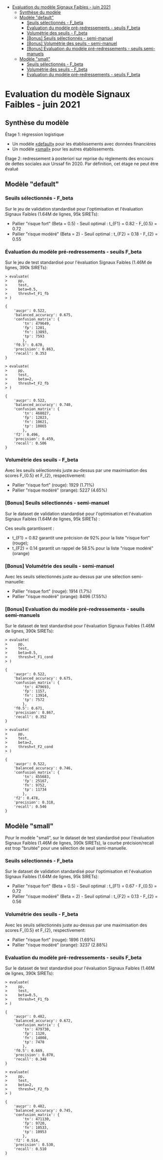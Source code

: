 <!-- START doctoc generated TOC please keep comment here to allow auto update -->
<!-- DON'T EDIT THIS SECTION, INSTEAD RE-RUN doctoc TO UPDATE -->

- [Evaluation du modèle Signaux Faibles - juin 2021](#evaluation-du-mod%C3%A8le-signaux-faibles---juin-2021)
  - [Synthèse du modèle](#synth%C3%A8se-du-mod%C3%A8le)
  - [Modèle "default"](#mod%C3%A8le-default)
    - [Seuils sélectionnés - F_beta](#seuils-s%C3%A9lectionn%C3%A9s---f_beta)
    - [Évaluation du modèle pré-redressements - seuils F_beta](#%C3%A9valuation-du-mod%C3%A8le-pr%C3%A9-redressements---seuils-f_beta)
    - [Volumétrie des seuils - F_beta](#volum%C3%A9trie-des-seuils---f_beta)
    - [[Bonus] Seuils sélectionnés - semi-manuel](#bonus-seuils-s%C3%A9lectionn%C3%A9s---semi-manuel)
    - [[Bonus] Volumétrie des seuils - semi-manuel](#bonus-volum%C3%A9trie-des-seuils---semi-manuel)
    - [[Bonus] Evaluation du modèle pré-redressements - seuils semi-manuels](#bonus-evaluation-du-mod%C3%A8le-pr%C3%A9-redressements---seuils-semi-manuels)
  - [Modèle "small"](#mod%C3%A8le-small)
    - [Seuils sélectionnés - F_beta](#seuils-s%C3%A9lectionn%C3%A9s---f_beta-1)
    - [Volumétrie des seuils - F_beta](#volum%C3%A9trie-des-seuils---f_beta-1)
    - [Evaluation du modèle pré-redressements - seuils F_beta](#evaluation-du-mod%C3%A8le-pr%C3%A9-redressements---seuils-f_beta)

<!-- END doctoc generated TOC please keep comment here to allow auto update -->

# Evaluation du modèle Signaux Faibles - juin 2021

## Synthèse du modèle

Étage 1: régression logistique

- Un modèle [«default»](https://github.com/signaux-faibles/predictsignauxfaibles/tree/develop/models/default) pour les établissements avec données financières
- Un modèle [«small»](https://github.com/signaux-faibles/predictsignauxfaibles/tree/develop/models/small) pour les autres établissements.

Étage 2: redressement à posteriori sur reprise du règlements des encours de dettes sociales aux Urssaf fin 2020. Par définition, cet étage ne peut être évalué

## Modèle "default"

### Seuils sélectionnés - F_beta

Sur le jeu de validation standardisé pour l'optimisation et l'évaluation Signaux Faibles (1.64M de lignes, 95k SIRETs):

- Pallier "risque fort" (Beta = 0.5) - Seuil optimal : t\_{F1} = 0.82 - F\_{0.5} = 0.72
- Pallier "risque modéré" (Beta = 2) - Seuil optimal : t\_{F2} = 0.18 - F\_{2} = 0.55

### Évaluation du modèle pré-redressements - seuils F_beta

Sur le jeu de test standardisé pour l'évaluation Signaux Faibles (1.46M de lignes, 390k SIRETs):

```
> evaluate(
>     pp,
>     test,
>     beta=0.5,
>     thresh=t_F1_fb
> )

{
	'aucpr': 0.522,
    'balanced_accuracy': 0.675,
    'confusion_matrix': {
    	'tn': 479649,
    	'fp': 1201,
    	'fn': 13893,
    	'tp': 7593
    	},
    'f0.5': 0.670,
    'precision': 0.863,
    'recall': 0.353
}
```

```
> evaluate(
>     pp,
>     test,
>     beta=2,
>     thresh=t_F2_fb
> )

{
	'aucpr': 0.522,
    'balanced_accuracy': 0.740,
    'confusion_matrix': {
    	'tn': 468027,
    	'fp': 12823,
    	'fn': 10621,
    	'tp': 10865
    	},
    'f2': 0.496,
    'precision': 0.459,
    'recall': 0.506
}
```

### Volumétrie des seuils - F_beta

Avec les seuils sélectionnés juste au-dessus par une maximisation des scores F\_{0.5} et F\_{2}, respectivement:

- Pallier "risque fort" (rouge): 1929 (1.71%)
- Pallier "risque modéré" (orange): 5227 (4.65%)

### [Bonus] Seuils sélectionnés - semi-manuel

Sur le dataset de validation standardisé pour l'optimisation et l'évaluation Signaux Faibles (1.64M de lignes, 95k SIRETs) :

Ces seuils garantissent :

- t\_{F1} = 0.82 garantit une précision de 92% pour la liste "risque fort" (rouge);
- t\_{F2} = 0.14 garantit un rappel de 58.5% pour la liste "risque modéré" (orange)

### [Bonus] Volumétrie des seuils - semi-manuel

Avec les seuils sélectionnés juste au-dessus par une sélection semi-manuelle:

- Pallier "risque fort" (rouge): 1914 (1.7%)
- Pallier "risque modéré" (orange): 8496 (7.55%)

### [Bonus] Evaluation du modèle pré-redressements - seuils semi-manuels

Sur le dataset de test standardisé pour l'évaluation Signaux Faibles (1.46M de lignes, 390k SIRETs):

```
> evaluate(
>     pp,
>     test,
>     beta=0.5,
>     thresh=t_F1_cond
> )

{
	'aucpr': 0.522,
	'balanced_accuracy': 0.675,
	'confusion_matrix': {
		'tn': 479693,
		'fp': 1157,
		'fn': 13914,
		'tp': 7572
		},
	'f0.5': 0.671,
	'precision': 0.867,
	'recall': 0.352
}
```

```
> evaluate(
>     pp,
>     test,
>     beta=2,
>     thresh=t_F2_cond
> )

{
	'aucpr': 0.522,
	'balanced_accuracy': 0.746,
	'confusion_matrix': {
		'tn': 455683,
		'fp': 25167,
		'fn': 9752,
		'tp': 11734
		},
	'f2': 0.478,
	'precision': 0.318,
	'recall': 0.546
}
```

## Modèle "small"

Pour le modèle "small“, sur le dataset de test standardisé pour l'évaluation Signaux Faibles (1.46M de lignes, 390k SIRETs), la courbe précision/recall est trop "bruitée" pour une sélection de seuil semi-manuelle.

### Seuils sélectionnés - F_beta

Sur le dataset de validation standardisé pour l'optimisation et l'évaluation Signaux Faibles (1.64M de lignes, 95k SIRETs):

- Pallier "risque fort" (Beta = 0.5) - Seuil optimal : t\_{F1} = 0.67 - F\_{0.5} = 0.72
- Pallier "risque modéré" (Beta = 2) - Seuil optimal : t\_{F2} = 0.13 - F\_{2} = 0.56

### Volumétrie des seuils - F_beta

Avec les seuils sélectionnés juste au-dessus par une maximisation des scores F\_{0.5} et F\_{2}, respectivement:

- Pallier "risque fort" (rouge): 1896 (1.69%)
- Pallier "risque modéré" (orange): 3237 (2.88%)

### Evaluation du modèle pré-redressements - seuils F_beta

Sur le dataset de test standardisé pour l'évaluation Signaux Faibles (1.46M de lignes, 390k SIRETs):

```
> evaluate(
>     pp,
>     test,
>     beta=0.5,
>     thresh=t_F1_fb
> )

{
	'aucpr': 0.482,
	'balanced_accuracy': 0.672,
	'confusion_matrix': {
		'tn': 479730,
		'fp': 1120,
		'fn': 14008,
		'tp': 7478
		},
	'f0.5': 0.669,
	'precision': 0.870,
	'recall': 0.348
}
```

```
> evaluate(
>     pp,
>     test,
>     beta=2,
>     thresh=t_F2_fb
> )

{
	'aucpr': 0.482,
	'balanced_accuracy': 0.745,
	'confusion_matrix': {
		'tn': 471130,
		'fp': 9720,
		'fn': 10533,
		'tp': 10953
		},
	'f2': 0.514,
	'precision': 0.530,
	'recall': 0.510
}
```
